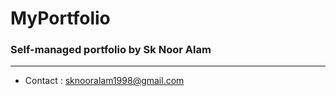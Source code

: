 # MyPortfolio

### Self-managed portfolio by Sk Noor Alam

---

- Contact : sknooralam1998@gmail.com 